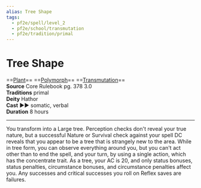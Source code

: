 ```yaml
---
alias: Tree Shape
tags:
  - pf2e/spell/level_2
  - pf2e/school/transmutation
  - pf2e/tradition/primal
---
```


# Tree Shape

==[Plant](../../../Traits/Plant.md)== ==[Polymorph](../../../Traits/Polymorph.md)== ==[Transmutation](../../../Traits/Transmutation.md)==  
__Source__ Core Rulebook pg. 378 3.0  
**Traditions** primal  
**Deity** Hathor  
**Cast** ►► somatic, verbal  
**Duration** 8 hours

---

You transform into a Large tree. Perception checks don't reveal your true nature, but a successful Nature or Survival check against your spell DC reveals that you appear to be a tree that is strangely new to the area. While in tree form, you can observe everything around you, but you can't act other than to end the spell, and your turn, by using a single action, which has the concentrate trait. As a tree, your AC is 20, and only status bonuses, status penalties, circumstance bonuses, and circumstance penalties affect you. Any successes and critical successes you roll on Reflex saves are failures.
